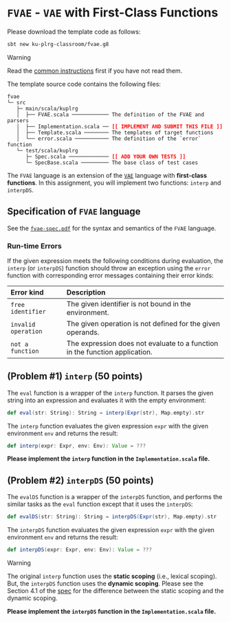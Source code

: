 # `FVAE` - `VAE` with First-Class Functions

Please download the template code as follows:
```bash
sbt new ku-plrg-classroom/fvae.g8
```

> [!WARNING]
>
> Read the [common instructions](https://github.com/ku-plrg-classroom/docs/blob/main/README.md) first if you have not read them.

The template source code contains the following files:
<pre><code>fvae
└─ src
   ├─ main/scala/kuplrg
   │  ├── FVAE.scala ──────────── The definition of the FVAE and parsers
   │  ├── Implementation.scala ── <b style='color:red;'>[[ IMPLEMENT AND SUBMIT THIS FILE ]]</b>
   │  ├── Template.scala ──────── The templates of target functions
   │  └── error.scala ─────────── The definition of the `error` function
   └─ test/scala/kuplrg
      ├─ Spec.scala ───────────── <b style='color:red;'>[[ ADD YOUR OWN TESTS ]]</b>
      └─ SpecBase.scala ───────── The base class of test cases</code></pre>

The `FVAE` language is an extension of the [`VAE`](../vae/README.md) language
with **first-class functions**. In this assignment, you will implement two
functions: `interp` and `interpDS`.

## Specification of `FVAE` language

See the [`fvae-spec.pdf`](./fvae-spec.pdf) for the syntax and semantics of the
`FVAE` language.

### Run-time Errors

If the given expression meets the following conditions during evaluation, the
`interp` (or `interpDS`) function should throw an exception using the `error`
function with corresponding error messages containing their error kinds:

| Error kind | Description |
|:-----------|:------------|
| `free identifier` | The given identifier is not bound in the environment. |
| `invalid operation` | The given operation is not defined for the given operands. |
| `not a function` | The expression does not evaluate to a function in the function application. |

## (Problem #1) `interp` (50 points)

The `eval` function is a wrapper of the `interp` function. It parses the given
string into an expression and evaluates it with the empty environment:

```scala
def eval(str: String): String = interp(Expr(str), Map.empty).str
```

The `interp` function evaluates the given expression `expr` with the given
environment `env` and returns the result:
```scala
def interp(expr: Expr, env: Env): Value = ???
```
**Please implement the `interp` function in the `Implementation.scala` file.**

## (Problem #2) `interpDS` (50 points)

The `evalDS` function is a wrapper of the `interpDS` function, and performs the
similar tasks as the `eval` function except that it uses the `interpDS`:
```scala
def evalDS(str: String): String = interpDS(Expr(str), Map.empty).str
```

The `interpDS` function evaluates the given expression `expr` with the given
environment `env` and returns the result:
```scala
def interpDS(expr: Expr, env: Env): Value = ???
```
> [!WARNING]
>
> The original `interp` function uses the **static scoping** (i.e.,
> lexical scoping). But, the `interpDS` function uses the **dynamic scoping**.
> Please see the Section 4.1 of the [spec](./fvae-spec.pdf) for the difference
> between the static scoping and the dynamic scoping.

**Please implement the `interpDS` function in the `Implementation.scala` file.**
